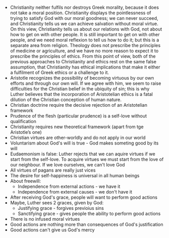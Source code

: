 - Christianity neither fulfils nor destroys Greek morality, because it does not take a moral position. Christianity displays the pointlessness of trying to satisfy God with our moral goodness; we can never succeed, and Christianity tells us we can achieve salvation without moral virtue. On this view, Christianity tells us about our relations with God, not about how to get on with other people. It is still important to get on with other people, and we need moral reflexion to tell us how to do it; but this is a separate area from religion. Theology does not prescribe the principles of medicine or agriculture, and we have no more reason to expect it to prescribe the principles of ethics. From this point of view, both of the previous approaches to Christianity and ethics rest on the same false assumption, that Christianity has ethical implications that make it either a fulfilment of Greek ethics or a challenge to it.
- Aristotle recognizes the possibility of becoming virtuous by our own efforts and through our own will. If we agree with him, we seem to raise difficulties for the Christian belief in the ubiquity of sin; this is why Luther believes that the incorporation of Aristotelian ethics is a fatal dilution of the Christian conception of human nature.
- Christian doctrine require the decisive rejection of an Aristotelian framework
- Prudence of the flesh (particular prudence) is a self-love without qualification
- Christianity requires new theoretical framework (apart from tge Aristotle’s one) 
- Christian virtues are other-worldly and do not apply in our world
- Voluntarism about God's will is true - God makes someting good by its will
- Eudaemonism is false: Luther rejects that we can aquire virtues if we start from the self-love. To acquire virtues we must start from the love of our neighbour. If we love ourselves, we can't love God
- All virtues of pagans are really just vices
- The desire for self-happiness is universal in all human beings
- About freewill:
    - Independence from external actions - we have it
    - Independence from external causes - we don't have it
- After receiving God's grace, people will want to perform good actions
- Maybe, Luther sees 2 graces, given by God:
    - Justifying grace  - forgives previoius sins
    - Sanctifying grace - gives people the ability to perform good actions
- There is no infused moral virtues
- Good actions are nothing more than consequences of God's justification
- Good actions can't give us God's mercy